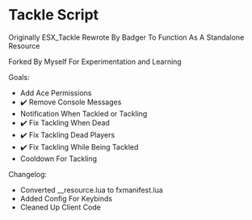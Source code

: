 # Tackle Script

Originally ESX_Tackle Rewrote By Badger To Function As A Standalone Resource

Forked By Myself For Experimentation and Learning 

Goals:
- Add Ace Permissions
- ✔️ Remove Console Messages
- Notification When Tackled or Tackling
- ✔️ Fix Tackling When Dead
- ✔️ Fix Tackling Dead Players
- ✔️ Fix Tackling While Being Tackled
- Cooldown For Tackling

Changelog:
- Converted __resource.lua to fxmanifest.lua
- Added Config For Keybinds
- Cleaned Up Client Code
